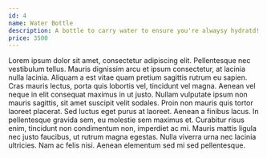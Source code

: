 ```yaml
---
id: 4
name: Water Bottle
description: A bottle to carry water to ensure you're alwaysy hydratd!
price: 3500
---
```


Lorem ipsum dolor sit amet, consectetur adipiscing elit. Pellentesque nec vestibulum tellus. Mauris dignissim arcu et ipsum consectetur, at lacinia nulla lacinia. Aliquam a est vitae quam pretium sagittis rutrum eu sapien. Cras mauris lectus, porta quis lobortis vel, tincidunt vel magna. Aenean vel neque in elit consequat maximus in ut justo. Nullam vulputate ipsum non mauris sagittis, sit amet suscipit velit sodales. Proin non mauris quis tortor laoreet placerat. Sed luctus eget purus at laoreet. Aenean a finibus lacus. In pellentesque gravida sem, eu molestie sem maximus et. Curabitur risus enim, tincidunt non condimentum non, imperdiet ac mi. Mauris mattis ligula nec justo faucibus, ut rutrum magna egestas. Nulla viverra urna nec lacinia ultricies. Nam ac felis nisi. Aenean elementum sed mi sed pellentesque.
